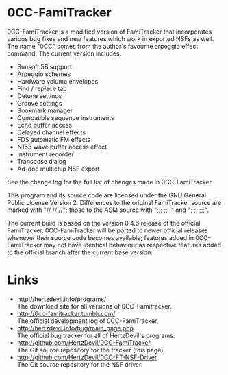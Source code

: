 # 0CC-FamiTracker

0CC-FamiTracker is a modified version of FamiTracker that incorporates various bug fixes and new features which work in exported NSFs as well. The name "0CC" comes from the author's favourite arpeggio effect command. The current version includes:

 - Sunsoft 5B support
 - Arpeggio schemes
 - Hardware volume envelopes
 - Find / replace tab
 - Detune settings
 - Groove settings
 - Bookmark manager
 - Compatible sequence instruments
 - Echo buffer access
 - Delayed channel effects
 - FDS automatic FM effects
 - N163 wave buffer access effect
 - Instrument recorder
 - Transpose dialog
 - Ad-doc multichip NSF export

See the change log for the full list of changes made in 0CC-FamiTracker.

This program and its source code are licensed under the GNU General Public License Version 2. Differences to the original FamiTracker source are marked with "// // //"; those to the ASM source with ";;; ;; ;" and "; ;; ;;;".

The current build is based on the version 0.4.6 release of the official FamiTracker. 0CC-FamiTracker will be ported to newer official releases whenever their source code becomes available; features added in 0CC-FamiTracker may not have identical behaviour as respective features added to the official branch after the current base version.

# Links

- http://hertzdevil.info/programs/  
  The download site for all versions of 0CC-Famitracker.
- http://0cc-famitracker.tumblr.com/  
  The official development log of 0CC-FamiTracker.
- http://hertzdevil.info/bug/main_page.php  
  The official bug tracker for all of HertzDevil's programs.
- http://github.com/HertzDevil/0CC-FamiTracker  
  The Git source repository for the tracker (this page).
- http://github.com/HertzDevil/0CC-FT-NSF-Driver  
  The Git source repository for the NSF driver.
